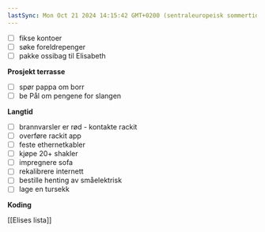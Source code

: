 ```yaml
---
lastSync: Mon Oct 21 2024 14:15:42 GMT+0200 (sentraleuropeisk sommertid)
---
```

- [ ] fikse kontoer 
- [ ] søke foreldrepenger
- [ ] pakke ossibag til Elisabeth

**Prosjekt terrasse**
- [ ] spør pappa om borr
- [ ] be Pål om pengene for slangen

**Langtid**
- [ ] brannvarsler er rød - kontakte rackit
- [ ] overføre rackit app
- [ ] feste ethernetkabler 
- [ ] kjøpe 20+ shakler 
- [ ] impregnere sofa 
- [ ] rekalibrere internett
- [ ] bestille henting av småelektrisk
- [ ] lage en tursekk

**Koding**

[[Elises lista]]
